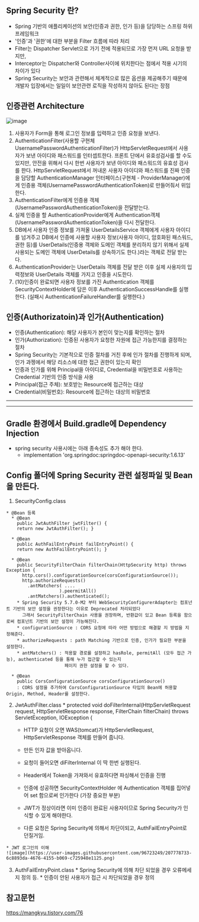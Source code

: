 ## Spring Security 란?
  * Spring 기반의 애플리케이션의 보안(인증과 권한, 인가 등)을 담당하는 스프링 하위 프레임워크
  * '인증'과 '권한'에 대한 부분을 Filter 흐름에 따라 처리
  * Filter는 Dispatcher Servlet으로 가기 전에 적용되므로 가장 먼저 URL 요청을 받지만, 
  * Interceptor는 Dispatcher와 Controller사이에 위치한다는 점에서 적용 시기의 차이가 있다
  * Spring Security는 보안과 관련해서 체계적으로 많은 옵션을 제공해주기 때문에 개발자 입장에서는 일일이 보안관련 로직을 작성하지 않아도 된다는 장점

## 인증관련 Architecture
![image](https://user-images.githubusercontent.com/96723249/207767455-305b2fef-9bdb-4a0f-8dbe-afc654496cb9.png)

1. 사용자가 Form을 통해 로그인 정보를 입력하고 인증 요청을 보낸다.
2. AuthenticationFilter(사용할 구현체 UsernamePasswordAuthenticationFilter)가 HttpServletRequest에서 사용자가 보낸 아이디와 패스워드를 인터셉트한다. 프론트 단에서 유효성검사를 할 수도 있지만, 안전을 위해서 다시 한번 사용자가 보낸 아이디와 패스워드의 유효성 검사를 한다. HttpServletRequest에서 꺼내온 사용자 아이디와 패스워드를 진짜 인증을 담당할 AuthenticationManager 인터페이스(구현체 - ProviderManager)에게 인증용 객체(UsernamePasswordAuthenticationToken)로 만들어줘서 위임한다.
3. AuthenticationFilter에게 인증용 객체(UsernamePasswordAuthenticationToken)을 전달받는다.
4. 실제 인증을 할 AuthenticationProvider에게 Authentication객체(UsernamePasswordAuthenticationToken)을 다시 전달한다.
5. DB에서 사용자 인증 정보를 가져올 UserDetailsService 객체에게 사용자 아이디를 넘겨주고 DB에서 인증에 사용할 사용자 정보(사용자 아이디, 암호화된 패스워드, 권한 등)를 UserDetails(인증용 객체와 도메인 객체를 분리하지 않기 위해서 실제 사용되는 도메인 객체에 UserDetails를 상속하기도 한다.)라는 객체로 전달 받는다.
6. AuthenticationProvider는 UserDetails 객체를 전달 받은 이후 실제 사용자의 입력정보와 UserDetails 객체를 가지고 인증을 시도한다.   
10. (10)인증이 완료되면 사용자 정보를 가진 Authentication 객체를 SecurityContextHolder에 담은 이후 AuthenticationSuccessHandle를 실행한다. (실패시 AuthenticationFailureHandler를 실행한다.)

## 인증(Authorizatoin)과 인가(Authentication)
  * 인증(Authentication): 해당 사용자가 본인이 맞는지를 확인하는 절차
  * 인가(Authorization): 인증된 사용자가 요청한 자원에 접근 가능한지를 결정하는 절차 
  * Spring Security는 기본적으로 인증 절차를 거친 후에 인가 절차를 진행하게 되며, 인가 과젱에서 해당 리소스에 대한 접근 권한이 있는지 확인
  * 인증과 인가를 위해 Principal을 아이디로, Credential을 비밀번호로 사용하는 Credential 기반의 인증 방식을 사용
  * Principal(접근 주체): 보호받는 Resource에 접근하는 대상
  * Credential(비밀번호): Resource에 접근하는 대상의 비밀번호

<hr>
<hr>

## Gradle 환경에서 Build.gradle에 Dependency Injection 
  * spring security 사용시에는 아래 종속성도 추가 해야 한다.
    * implementation 'org.springdoc:springdoc-openapi-security:1.6.13'

## Config 폴더에 Spring Security 관련 설정파일 및 Bean을 만든다.
  1) SecurityConfig.class
    
    * @Bean 등록
      * @Bean
        public JwtAuthFilter jwtFilter() {
        return new JwtAuthFilter(); }
        
      * @Bean
        public AuthFailEntryPoint failEntryPoint() {
        return new AuthFailEntryPoint(); }
        
      * @Bean
        public SecurityFilterChain filterChain(HttpSecurity http) throws Exception {
          http.cors().configurationSource(corsConfigurationSource());
          http.authorizeRequests()
            .antMatchers( ....
                        ).peermitAll()
            .antMatchers().authenticated();
        * Spring Security 5.7.0-M2 부터 WebSecurityConfigurerAdapter는 컴포넌트 기반의 보안 설정을 권장한다는 이유로 Deprecated 처리되었다
          그래서 SecurityFilterChain 사용을 권장하며, 반환값이 있고 Bean 등록을 함으로써 컴포넌트 기반의 보안 설정이 가능해진다.
        * configurationSource : CORS 요청에 따라 어떤 방법으로 해결할 지 방법을 지정해준다.
        * authorizeRequests : path Matching 기반으로 인증, 인가가 필요한 부분을 설정한다.
        * antMatchers() : 적용할 경로를 설정하고 hasRole, permitAll (모두 접근 가능), authenticated 등을 통해 누가 접근할 수 있는지
                          페이지 권한 설정을 할 수 있다.
        
      * @Bean
        public CorsConfigurationSource corsConfigurationSource()
        : CORS 설정을 추가하여 CorsConfigurationSource 타입의 Bean에 허용할 Origin, Method, Header를 설정한다. 
 
  2) JwtAuthFilter.class
    * protected void doFilterInternal(HttpServletRequest request, HttpServletResponse response, FilterChain filterChain) throws ServletException, IOException {
      * HTTP 요청이 오면 WAS(tomcat)가 HttpServletRequest, HttpServletResponse 객체를 만들어 줍니다.
      * 만든 인자 값을 받아옵니다.
      * 요청이 들어오면 diFilterInternal 이 딱 한번 실행된다.
      
      * Header에서 Token을 가져와서 유효하다면 파싱해서 인증을 진행
      * 인증에 성공하면 SecurityContextHolder 에 Authentication 객체를 집어넣어 set 함으로써 인가한다 (가장 중요한 부분)
      * JWT가 정상이라면 이미 인증이 완료된 사용자이므로 Spring Security가 인식할 수 있게 해야한다.
      * 다른 요청은 Spring Security에 의해서 차단이되고, AuthFailEntryPoint로 던질거임.
      
    * JWT 로그인의 이해
    ![image](https://user-images.githubusercontent.com/96723249/207778733-6c8893da-4676-4155-b069-c725948e1125.png)


  3) AuthFailEntryPoint.class
    * Spring Security에 의해 차단 되었을 경우 오류메세지 정의 등.
    * 인증이 안된 사용자가 접근 시 차단되었을 경우 정의



## 참고문헌
  https://mangkyu.tistory.com/76
  

